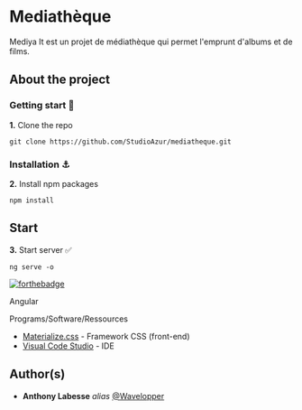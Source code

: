 # Mediathèque




Mediya It est un projet de médiathèque qui permet l'emprunt d'albums et de films.

## About the project



### Getting start 🔱

**1.** Clone the repo
```
git clone https://github.com/StudioAzur/mediatheque.git
```

### Installation ⚓

**2.** Install npm packages
```
npm install
```

## Start

**3.** Start server ✅
```
ng serve -o
```


[![forthebadge](http://forthebadge.com/images/badges/built-with-love.svg)](http://forthebadge.com)

Angular

Programs/Software/Ressources


* [Materialize.css](http://materializecss.com) - Framework CSS (front-end)
* [Visual Code Studio](https://code.visualstudio.com/) - IDE


## Author(s)

* **Anthony Labesse** _alias_ [@Wavelopper](https://github.com/StudioAzur)



